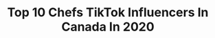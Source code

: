 ---
title: Top 10 Chefs TikTok Influencers In Canada In 2020
description: >-
  Find top chefs TikTok influencers in Canada in 2020. Most popular hashtags: #artist #pizza #cooking #quarantine.
platform: TikTok
profiles:
  - username: "w2sixpackchef"
    fullname: >-
      Wallace W
    location: "Canada"
    followers: 236405
    engagement: 670
    commentsToLikes: 0.047210
    id: ck806ysqxn5xz0j780zu0q8u9
    verified: false
    hashtags: "#chefchallenge, #jasonderulo, #eggs, #kawaii"
  - username: "josh_appelt"
    fullname: >-
      Josh Appelt
    location: "Canada"
    followers: 13335
    engagement: 1669
    commentsToLikes: 0.010064
    id: ckaci91un2h7p0i78ulvxe496
    verified: false
    hashtags: "#newtrend, #lookatus, #winnipeg, #dad"
  - username: "foodologist"
    fullname: >-
      Foodologist
    location: "Canada"
    followers: 51156
    engagement: 2357
    commentsToLikes: 0.032225
    id: ck8uflvm629xl0j78h0z1jtcc
    verified: false
    hashtags: "#pastrychef, #poutineday, #cupcakes, #foodart"
  - username: "mygreenchicken"
    fullname: >-
      Mygreenchicken
    location: "Canada"
    followers: 15815
    engagement: 1443
    commentsToLikes: 0.024148
    id: ck8f7ujfp379t0j78x770s0dy
    verified: false
    hashtags: "#quickrecipes, #deadass, #bugs, #dance"
  - username: "digitaleats"
    fullname: >-
      DigitalEats
    location: "Canada"
    followers: 65881
    engagement: 878
    commentsToLikes: 0.020530
    id: ck806ytdjn6260j78qqxsk50p
    verified: false
    hashtags: "#raspberry, #sandvi, #mayo, #soup"
  - username: "the_eugefood"
    fullname: >-
      The Euge food
    location: "Canada"
    followers: 86613
    engagement: 891
    commentsToLikes: 0.021258
    id: ck9fx0y77477h0j78boxupuuz
    verified: false
    hashtags: "#normalpeople, #spatula, #aftermycoffee, #mixologist"
  - username: "queencarla64"
    fullname: >-
      queencarla64
    location: "Canada"
    followers: 2743
    engagement: 741
    commentsToLikes: 0.015358
    id: ck8qdq6uopeg00j782djhd2my
    verified: false
    hashtags: "#sauce, #tiktokchef, #yummy, #thedrop"
  - username: "anarky_"
    fullname: >-
      Goomba girl
    location: "Canada"
    followers: 3738
    engagement: 2120
    commentsToLikes: 0.093605
    id: cka0lq58us27z0i78btkh8b4t
    verified: false
    hashtags: "#transition, #goth, #roddyrich, #gotthisforyou"
  - username: "_emiloops_"
    fullname: >-
      ✨ emily ✨
    location: "Canada"
    followers: 43258
    engagement: 2145
    commentsToLikes: 0.024825
    id: ck8qixn82b01b0j78q9ndt0m4
    verified: false
    hashtags: "#earrings, #wellnesstips, #goodmorning, #wemadeit"
  - username: "not.a.horse.girl_"
    fullname: >-
      🦩M🦩
    location: "Canada"
    followers: 2048
    engagement: 938
    commentsToLikes: 0.096490
    id: ck98qt6lq7fwh0j78jqrzd39g
    verified: false
    hashtags: "#sidehustle, #hebitme, #animals, #collegememories"
---